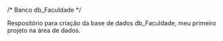 /* Banco db_Faculdade */

Respositório para criação da base de dados db_Faculdade, meu primeiro projeto na área de dados.
